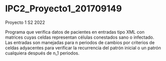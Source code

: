 # IPC2_Proyecto1_201709149
Proyecto 1 S2 2022

Programa que verifica datos de pacientes en entradas tipo XML con matrices cuyas celdas representan células conestados sano o infectado. Las entradas son manejadas para n periodos de cambios por criterios de celdas adyacentes para verificar la recurrencia del patrón inicial o un patrón cualquiera después de n_1 periodos.
